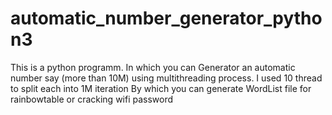 # automatic_number_generator_python3
This is a python programm. In which you can Generator an automatic number say (more than 10M) using multithreading process. 
I used 10 thread to split each into 1M iteration
By which you can generate WordList file for rainbowtable or cracking wifi password

